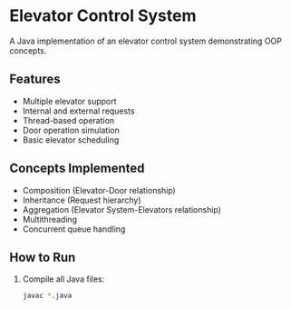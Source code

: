 # Elevator Control System

A Java implementation of an elevator control system demonstrating OOP concepts.

## Features
- Multiple elevator support
- Internal and external requests
- Thread-based operation
- Door operation simulation
- Basic elevator scheduling

## Concepts Implemented
- Composition (Elevator-Door relationship)
- Inheritance (Request hierarchy)
- Aggregation (Elevator System-Elevators relationship)
- Multithreading
- Concurrent queue handling

## How to Run
1. Compile all Java files:
   ```bash
   javac *.java

